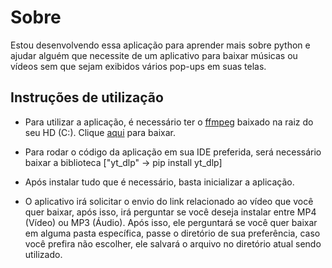 # Sobre

Estou desenvolvendo essa aplicação para aprender mais sobre python e ajudar alguém que necessite de um aplicativo para baixar músicas ou vídeos sem que sejam exibidos vários pop-ups em suas telas.

## Instruções de utilização

- Para utilizar a aplicação, é necessário ter o [ffmpeg](https://www.ffmpeg.org/download.html) baixado na raiz do seu HD (C:\). Clique [aqui](https://www.gyan.dev/ffmpeg/builds/ffmpeg-release-essentials.zip) para baixar.

- Para rodar o código da aplicação em sua IDE preferida, será necessário baixar a biblioteca ["yt_dlp" -> pip install yt_dlp]

- Após instalar tudo que é necessário, basta inicializar a aplicação.

- O aplicativo irá solicitar o envio do link relacionado ao vídeo que você quer baixar, após isso, irá perguntar se você deseja instalar entre MP4 (Vídeo) ou MP3 (Áudio). Após isso, ele perguntará se você quer baixar em alguma pasta específica, passe o diretório de sua preferência, caso você prefira não escolher, ele salvará o arquivo no diretório atual sendo utilizado. 
